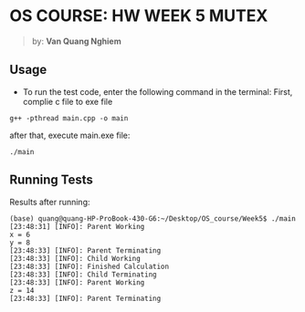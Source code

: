 # OS COURSE: HW WEEK 5 MUTEX
> by: **Van Quang Nghiem**
## Usage
* To run the test code, enter the following command in the terminal:
First, complie c file to exe file
```shell
g++ -pthread main.cpp -o main
```
after that, execute main.exe file:
```shell
./main
```
## Running Tests
Results after running:
```shell
(base) quang@quang-HP-ProBook-430-G6:~/Desktop/OS_course/Week5$ ./main
[23:48:31] [INFO]: Parent Working
x = 6
y = 8
[23:48:33] [INFO]: Parent Terminating
[23:48:33] [INFO]: Child Working
[23:48:33] [INFO]: Finished Calculation
[23:48:33] [INFO]: Child Terminating
[23:48:33] [INFO]: Parent Working
z = 14
[23:48:33] [INFO]: Parent Terminating

```
